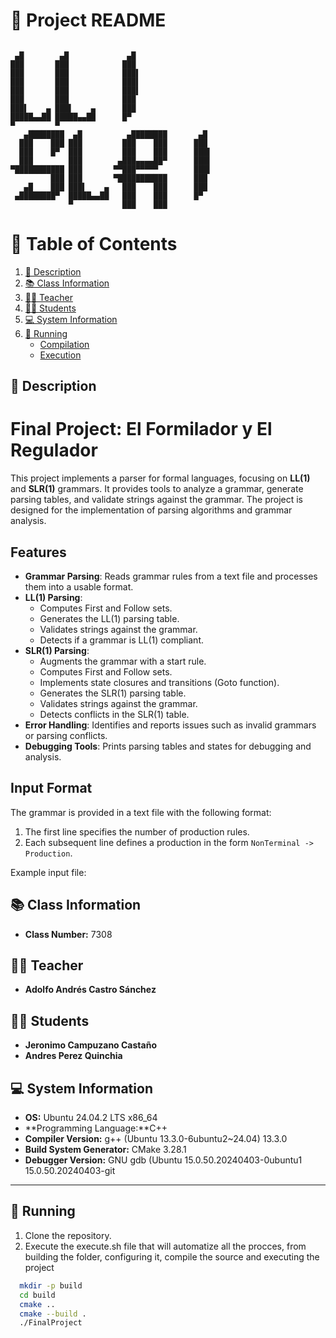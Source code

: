 # 📌 Project README
```

 ▄█        ▄█             ▄█                  
███       ███            ███                  
███       ███            ███▌                 
███       ███            ███▌                 
███       ███            ███▌                 
███       ███            ███                  
███▌    ▄ ███▌    ▄      ███                  
█████▄▄██ █████▄▄██      █▀                   
▀         ▀                                   
   ▄████████  ▄█          ▄████████       ▄█  
  ███    ███ ███         ███    ███      ███  
  ███    █▀  ███         ███    ███      ███▌ 
  ███        ███        ▄███▄▄▄▄██▀      ███▌ 
▀███████████ ███       ▀▀███▀▀▀▀▀        ███▌ 
         ███ ███       ▀███████████      ███  
   ▄█    ███ ███▌    ▄   ███    ███      ███  
 ▄████████▀  █████▄▄██   ███    ███      █▀   
             ▀           ███    ███           
```
# 🧾 Table of Contents

1. [📖 Description](#-description)
2. [📚 Class Information](#-class-information)
3. [👨‍🏫 Teacher](#-teacher)
4. [👨‍🎓 Students](#-students)
5. [💻 System Information](#-system-information)
6. [🚀 Running](#-running)
    - [Compilation](#compilation)
    - [Execution](#execution)
## 📖 Description
# Final Project: El Formilador y El Regulador

This project implements a parser for formal languages, focusing on **LL(1)** and **SLR(1)** grammars. It provides tools to analyze a grammar, generate parsing tables, and validate strings against the grammar. The project is designed for the implementation of parsing algorithms and grammar analysis.

## Features

- **Grammar Parsing**: Reads grammar rules from a text file and processes them into a usable format.
- **LL(1) Parsing**:
  - Computes First and Follow sets.
  - Generates the LL(1) parsing table.
  - Validates strings against the grammar.
  - Detects if a grammar is LL(1) compliant.
- **SLR(1) Parsing**:
  - Augments the grammar with a start rule.
  - Computes First and Follow sets.
  - Implements state closures and transitions (Goto function).
  - Generates the SLR(1) parsing table.
  - Validates strings against the grammar.
  - Detects conflicts in the SLR(1) table.
- **Error Handling**: Identifies and reports issues such as invalid grammars or parsing conflicts.
- **Debugging Tools**: Prints parsing tables and states for debugging and analysis.

## Input Format

The grammar is provided in a text file with the following format:
1. The first line specifies the number of production rules.
2. Each subsequent line defines a production in the form `NonTerminal -> Production`.

Example input file:

## 📚 Class Information
- **Class Number:** 7308  

## 👨‍🏫 Teacher
- **Adolfo Andrés Castro Sánchez** 

## 👨‍🎓 Students
- **Jeronimo Campuzano Castaño** 
- **Andres Perez Quinchia**  

## 💻 System Information
- **OS:** Ubuntu 24.04.2 LTS x86_64  
- **Programming Language:**C++ 
- **Compiler Version:** g++ (Ubuntu 13.3.0-6ubuntu2~24.04) 13.3.0
- **Build System Generator:** CMake 3.28.1
- **Debugger Version:** GNU gdb (Ubuntu 15.0.50.20240403-0ubuntu1 15.0.50.20240403-git

---

## 🚀 Running 
1. Clone the repository.
2. Execute the execute.sh file that will automatize all the procces, from building the folder, configuring it, compile the source and executing the project
```bash
  mkdir -p build
  cd build
  cmake ..
  cmake --build .
  ./FinalProject
```


